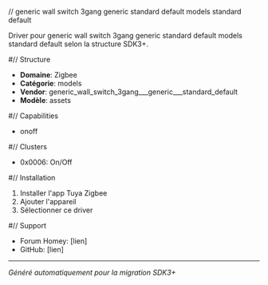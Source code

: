 // generic wall switch 3gang   generic   standard default models standard default

Driver pour generic wall switch 3gang   generic   standard default models standard default selon la structure SDK3+.

#// Structure
- **Domaine**: Zigbee
- **Catégorie**: models
- **Vendor**: generic_wall_switch_3gang___generic___standard_default
- **Modèle**: assets

#// Capabilities
- onoff

#// Clusters
- 0x0006: On/Off

#// Installation
1. Installer l'app Tuya Zigbee
2. Ajouter l'appareil
3. Sélectionner ce driver

#// Support
- Forum Homey: [lien]
- GitHub: [lien]

---
*Généré automatiquement pour la migration SDK3+*